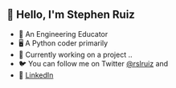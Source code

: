 ## 👋 Hello, I'm Stephen Ruiz
- 📰 An Engineering Educator
- 🖥️ A Python coder primarily
- 🔭 Currently working on a project ..
- 🐦 You can follow me on Twitter [@rslruiz](https://x.com/rslruiz) and
- 👔 [LinkedIn](https://www.linkedin.com/in/r-stephen-ruiz-8302712b/)
  

<!--
**rslruiz/rslruiz** is a ✨ _special_ ✨ repository because its `README.md` (this file) appears on your GitHub profile.

Here are some ideas to get you started:

- 🔭 I’m currently working on ...
- 🌱 I’m currently learning ...
- 👯 I’m looking to collaborate on ...
- 🤔 I’m looking for help with ...
- 💬 Ask me about ...
- 📫 How to reach me: ...
- 😄 Pronouns: ...
- ⚡ Fun fact: ...
🖥️ I've been coding in Go primarily for over 6 years
🏗️ I'm the founder of Boot.dev
🦀 I’m learning Rust and Vue.js at the moment
🐦 You can follow me on Twitter @wagslane
🎤 You can also listen to my podcast on BackendBanter.fm
-->
